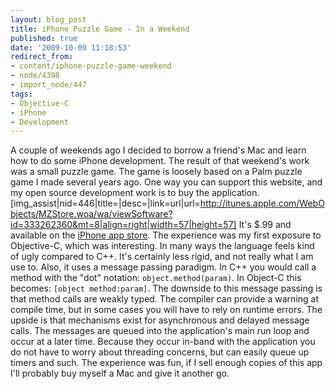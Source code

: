 ```yaml
---
layout: blog_post
title: iPhone Puzzle Game - In a Weekend
published: true
date: '2009-10-09 11:18:53'
redirect_from:
- content/iphone-puzzle-game-weekend
- node/4398
- import_node/447
tags:
- Objective-C
- iPhone
- Development
---
```


A couple of weekends ago I decided to borrow a friend's Mac and learn how to do some iPhone development. The result of that weekend's work was a small puzzle game. The game is loosely based on a Palm puzzle game I made several years ago. One way you can support this website, and my open source development work is to buy the application. [img_assist|nid=446|title=|desc=|link=url|url=http://itunes.apple.com/WebObjects/MZStore.woa/wa/viewSoftware?id=333262360&mt=8|align=right|width=57|height=57] It's $.99 and available on the [iPhone app store](http://itunes.apple.com/WebObjects/MZStore.woa/wa/viewSoftware?id=333262360&mt=8). The experience was my first exposure to Objective-C, which was interesting. In many ways the language feels kind of ugly compared to C++. It's certainly less rigid, and not really what I am use to. Also, it uses a message passing paradigm. In C++ you would call a method with the "dot" notation: `object.method(param)`. In Object-C this becomes: `[object method:param]`. The downside to this message passing is that method calls are weakly typed. The compiler can provide a warning at compile time, but in some cases you will have to rely on runtime errors. The upside is that mechanisms exist for asynchronous and delayed message calls. The messages are queued into the application's main run loop and occur at a later time. Because they occur in-band with the application you do not have to worry about threading concerns, but can easily queue up timers and such. The experience was fun, if I sell enough copies of this app I'll probably buy myself a Mac and give it another go.
